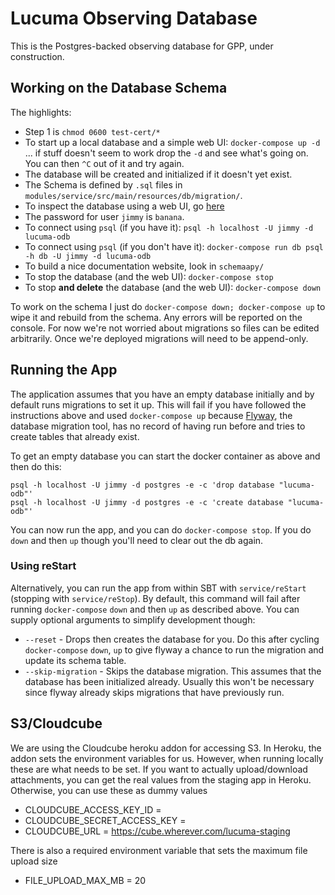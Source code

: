 # Lucuma Observing Database

This is the Postgres-backed observing database for GPP, under construction.

## Working on the Database Schema

The highlights:

- Step 1 is `chmod 0600 test-cert/*`
- To start up a local database and a simple web UI: `docker-compose up -d` ... if stuff doesn't seem to work drop the `-d` and see what's going on. You can then `^C` out of it and try again.
- The database will be created and initialized if it doesn't yet exist.
- The Schema is defined by `.sql` files in `modules/service/src/main/resources/db/migration/`.
- To inspect the database using a web UI, go [here](http://localhost:8686)
- The password for user `jimmy` is `banana`.
- To connect using `psql` (if you have it): `psql -h localhost -U jimmy -d lucuma-odb`
- To connect using `psql` (if you don't have it): `docker-compose run db psql -h db -U jimmy -d lucuma-odb`
- To build a nice documentation website, look in `schemaapy/`
- To stop the database (and the web UI): `docker-compose stop`
- To stop **and delete** the database (and the web UI): `docker-compose down`

To work on the schema I just do `docker-compose down; docker-compose up` to wipe it and rebuild from the schema. Any errors will be reported on the console. For now we're not worried about migrations so files can be edited arbitrarily. Once we're deployed migrations will need to be append-only.

## Running the App

The application assumes that you have an empty database initially and by default
runs migrations to set it up.  This will fail if you have followed the instructions
above and used `docker-compose up` because [Flyway](https://flywaydb.org), the database
migration tool, has no record of having run before and tries to create tables
that already exist.

To get an empty database you can start the docker container as above and then do this:

```
psql -h localhost -U jimmy -d postgres -e -c 'drop database "lucuma-odb"'
psql -h localhost -U jimmy -d postgres -e -c 'create database "lucuma-odb"'
```

You can now run the app, and you can do `docker-compose stop`.  If you do
`down` and then `up` though you'll need to clear out the db again.

### Using reStart

Alternatively, you can run the app from within SBT with `service/reStart`
(stopping with `service/reStop`).  By default, this command will fail after
running `docker-compose` `down` and then `up` as described above.  You can
supply optional arguments to simplify development though:

* `--reset` - Drops then creates the database for you. Do this after cycling
`docker-compose` `down`, `up` to give flyway a chance to run the migration and
update its schema table. 
* `--skip-migration` - Skips the database migration.  This assumes that the 
database has been initialized already.  Usually this won't be necessary since
flyway already skips migrations that have previously run. 

## S3/Cloudcube
We are using the Cloudcube heroku addon for accessing S3. In Heroku, the addon sets 
the environment variables for us. However, when running locally these are what needs
to be set. If you want to actually upload/download attachments, you can get the 
real values from the staging app in Heroku. Otherwise, you can use these as 
dummy values

- CLOUDCUBE_ACCESS_KEY_ID = <Any string>
- CLOUDCUBE_SECRET_ACCESS_KEY = <Any string>
- CLOUDCUBE_URL = https://cube.wherever.com/lucuma-staging

There is also a required environment variable that sets the maximum file upload size
- FILE_UPLOAD_MAX_MB = 20
